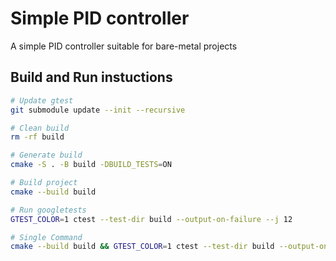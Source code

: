 # Simple PID controller
A simple PID controller suitable for bare-metal projects

## Build and Run instuctions
```bash
# Update gtest
git submodule update --init --recursive

# Clean build
rm -rf build

# Generate build
cmake -S . -B build -DBUILD_TESTS=ON

# Build project
cmake --build build

# Run googletests
GTEST_COLOR=1 ctest --test-dir build --output-on-failure --j 12

# Single Command
cmake --build build && GTEST_COLOR=1 ctest --test-dir build --output-on-failure --j 12
